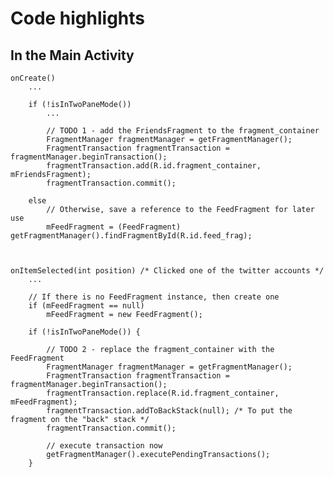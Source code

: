 Code highlights
===============

In the Main Activity
--------------------

    onCreate()
        ...

        if (!isInTwoPaneMode())
            ...

            // TODO 1 - add the FriendsFragment to the fragment_container
            FragmentManager fragmentManager = getFragmentManager();
            FragmentTransaction fragmentTransaction = fragmentManager.beginTransaction();
            fragmentTransaction.add(R.id.fragment_container, mFriendsFragment);
            fragmentTransaction.commit();

        else
            // Otherwise, save a reference to the FeedFragment for later use
            mFeedFragment = (FeedFragment) getFragmentManager().findFragmentById(R.id.feed_frag);



    onItemSelected(int position) /* Clicked one of the twitter accounts */
        ...

        // If there is no FeedFragment instance, then create one
        if (mFeedFragment == null)
            mFeedFragment = new FeedFragment();

        if (!isInTwoPaneMode()) {

            // TODO 2 - replace the fragment_container with the FeedFragment
            FragmentManager fragmentManager = getFragmentManager();
            FragmentTransaction fragmentTransaction = fragmentManager.beginTransaction();
            fragmentTransaction.replace(R.id.fragment_container, mFeedFragment);
            fragmentTransaction.addToBackStack(null); /* To put the fragment on the "back" stack */
            fragmentTransaction.commit();

            // execute transaction now
            getFragmentManager().executePendingTransactions();
        }


